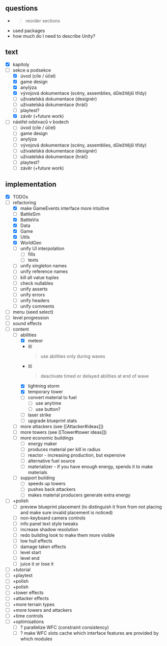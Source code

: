 ## questions
- >reorder sections
- used packages
- how much do I need to describe Unity?
## text
- [x] kapitoly
- [ ] sekce a podsekce
    - [x] úvod (cíle / účel)
    - [x] game design
    - [x] anylýza
    - [x] vývojová dokumentace (scény, assemblies, důležitější třídy)
    - [ ] uživatelská dokumentace (designér)
    - [ ] uživatelská dokumentace (hráč)
    - [ ] playtest?
    - [x] závěr (+future work)
- [ ] nástřel odstvaců v bodech
    - [ ] úvod (cíle / účel)
    - [ ] game design
    - [ ] anylýza
    - [ ] vývojová dokumentace (scény, assemblies, důležitější třídy)
    - [ ] uživatelská dokumentace (designér)
    - [ ] uživatelská dokumentace (hráč)
    - [ ] playtest?
    - [ ] závěr (+future work)
## implementation
- [x] TODOs
- [ ] refactoring
    - [x] make GameEvents interface more intuitive
    - [ ] BattleSim
    - [x] BattleVis
    - [x] Data
    - [x] Game
    - [x] Utils
    - [x] WorldGen
    - [ ] unify UI interpolation
        - [ ] fills
        - [ ] texts
    - [ ] unify singleton names
    - [ ] unify reference names
    - [ ] kill all value tuples
    - [ ] check nullables
    - [ ] unify asserts
    - [ ] unify errors
    - [ ] unify headers
    - [ ] unify comments
- [ ] menu (seed select)
- [ ] level progression
- [ ] sound effects
- [ ] content
    - [ ] abilities
        - [x] meteor
        - [x] > use abilities only during waves
        - [x] > deactivate timed or delayed abilities at end of wave
        - [x] lightning storm
        - [x] temporary tower
        - [ ] convert material to fuel
            - [ ] use anytime
            - [ ] use button?
        - [ ] laser strike
        - [ ] upgrade blueprint stats
    - [ ] more attackers (see [[Attacker#ideas]])
    - [ ] more towers (see [[Tower#tower ideas]])
    - [ ] more economic buildings
        - [ ] energy maker
        - [ ] produces material per kill in radius
        - [ ] reactor - increasing production, but expensive
        - [ ] alternative fuel source
        - [ ] materializer - if you have enough energy, spends it to make materials
    - [ ] support building
        - [ ] speeds up towers
        - [ ] pushes back attackers
        - [ ] makes material producers generate extra energy
- [ ] +polish
    - [ ] preview blueprint placement (to distinguish it from from not placing and make sure invalid placement is noticed)
    - [ ] non-keyboard camera controls
    - [ ] info panel text style tweaks
    - [ ] increase shadow resolution
    - [ ] redo building look to make them more visible
    - [ ] low hull effects
    - [ ] damage taken effects
    - [ ] level start
    - [ ] level end
    - [ ] juice it or lose it
- [ ] +tutorial
- [ ] +playtest
- [ ] +polish
- [ ] +polish
- [ ] +tower effects
- [ ] +attacker effects
- [ ] +more terrain types
- [ ] +more towers and attackers
- [ ] +time controls
- [ ] +optimisations
    - [ ] ? parallelize WFC (constraint consistency)
    - [ ] ? make WFC slots cache which interface features are provided by which modules
